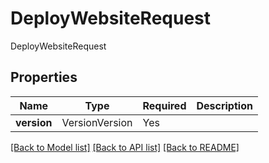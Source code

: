 # DeployWebsiteRequest

DeployWebsiteRequest

## Properties
| Name | Type | Required | Description |
| ------------ | ------------- | ------------- | ------------- |
**version** | VersionVersion | Yes |  |


[[Back to Model list]](../../../README.md#models-v2-link) [[Back to API list]](../../README.md#documentation-for-api-endpoints) [[Back to README]](../../README.md)
